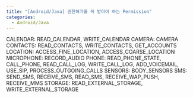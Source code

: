 ```yaml
---
title: "[Android/Java] 권한허가를 꼭 받아야 하는 Permission"
categories:
  - Android/Java
---
```


CALENDAR: READ_CALENDAR, WRITE_CALENDAR
CAMERA: CAMERA
CONTACTS: READ_CONTACTS, WRITE_CONTACTS, GET_ACCOUNTS
LOCATION: ACCESS_FINE_LOCATION, ACCESS_COARSE_LOCATION
MICROPHONE: RECORD_AUDIO
PHONE: READ_PHONE_STATE, CALL_PHONE, READ_CALL_LOG, WRITE_CALL_LOG, ADD_VOICEMAIL, USE_SIP, PROCESS_OUTGOING_CALLS
SENSORS: BODY_SENSORS
SMS: SEND_SMS, RECEIVE_SMS, READ_SMS, RECEIVE_WAP_PUSH, RECEIVE_MMS
STORAGE: READ_EXTERNAL_STORAGE, WRITE_EXTERNAL_STORAGE